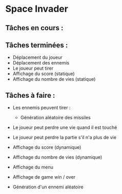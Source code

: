 # Space Invader 

## Tâches en cours :


## Tâches terminées :
- Déplacement du joueur
- Déplacement des ennemis
- Le joueur peut tirer
- Affichage du score (statique)
- Affichage du nombre de vies (statique)


## Tâches à faire :
- Les ennemis peuvent tirer :
    - Génération aléatoire des missiles 

- Le joueur peut perdre une vie quand il est touché
- Le joueur peut perdre la partie s'il n'a plus de vie
- Affichage du score (dynamique)
- Affichage du nombre de vies (dynamique)
- Affichage du menu
- Affichage de game win / over
- Génération d'un ennemi aléatoire 